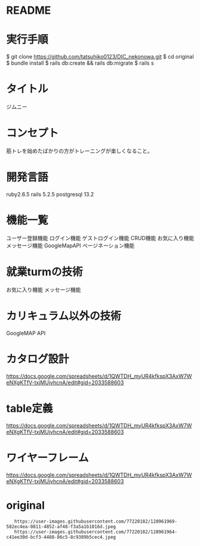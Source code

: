 # README

# 実行手順
$ git clone https://github.com/tatsuhiko0123/DIC_nekonowa.git 
$ cd original
$ bundle install
$ rails db:create && rails db:migrate
$ rails s

# タイトル
ジムニー

 
# コンセプト
 
筋トレを始めたばかりの方がトレーニングが楽しくなること。
 
# 開発言語
 
ruby2.6.5
rails 5.2.5
postgresql 13.2
 
# 機能一覧

ユーザー登録機能
ログイン機能
ゲストログイン機能
CRUD機能
お気に入り機能
メッセージ機能
GoogleMapAPI
ページネーション機能
 
# 就業turmの技術
 
お気に入り機能
メッセージ機能

# カリキュラム以外の技術
 
GoogleMAP API
 
# カタログ設計
 
https://docs.google.com/spreadsheets/d/1QWTDH_myUR4kfkspX3AxW7WeNXgKTfV-txjMUjvhcnA/edit#gid=2033588603
 
# table定義

https://docs.google.com/spreadsheets/d/1QWTDH_myUR4kfkspX3AxW7WeNXgKTfV-txjMUjvhcnA/edit#gid=2033588603
 

 
# ワイヤーフレーム
https://docs.google.com/spreadsheets/d/1QWTDH_myUR4kfkspX3AxW7WeNXgKTfV-txjMUjvhcnA/edit#gid=2033588603

# original
       https://user-images.githubusercontent.com/77220182/128961969-582ec4ea-0811-4852-af48-f3a5a1b1016d.jpeg
       https://user-images.githubusercontent.com/77220182/128961964-c41ee30d-bcf3-4488-86c5-8c9389b5cec4.jpeg
